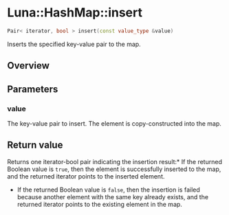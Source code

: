 # Luna::HashMap::insert

```c++
Pair< iterator, bool > insert(const value_type &value)
```

Inserts the specified key-value pair to the map. 

## Overview


## Parameters
### value
The key-value pair to insert. The element is copy-constructed into the map. 

## Return value
Returns one iterator-bool pair indicating the insertion result:* If the returned Boolean value is `true`, then the element is successfully inserted to the map, and the returned iterator points to the inserted element.

* If the returned Boolean value is `false`, then the insertion is failed because another element with the same key already exists, and the returned iterator points to the existing element in the map. 


